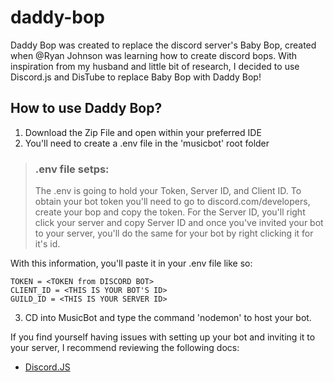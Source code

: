 # daddy-bop

Daddy Bop was created to replace the discord server's Baby Bop, created when @Ryan Johnson was learning how to create discord bops. With inspiration from my husband and little bit of research, I decided to use Discord.js and DisTube to replace Baby Bop with Daddy Bop!

## How to use Daddy Bop?

1. Download the Zip File and open within your preferred IDE
2. You'll need to create a .env file in the 'musicbot' root folder
> ### .env file setps:
  > The .env is going to hold your Token, Server ID, and Client ID. To obtain your bot token you'll need to go to discord.com/developers, create your bop and copy the token. For the Server ID, you'll right click your server and copy Server ID and once you've invited your bot to your server, you'll do the same for your bot by right clicking it for it's id.

  With this information, you'll paste it in your .env file like so:
  ```
  TOKEN = <TOKEN from DISCORD BOT>
  CLIENT_ID = <THIS IS YOUR BOT'S ID>
  GUILD_ID = <THIS IS YOUR SERVER ID>
  ```

3. CD into MusicBot and type the command 'nodemon' to host your bot.


If you find yourself having issues with setting up your bot and inviting it to your server, I recommend reviewing the following docs:

 - [Discord.JS](https://discordjs.guide/#before-you-begin)
